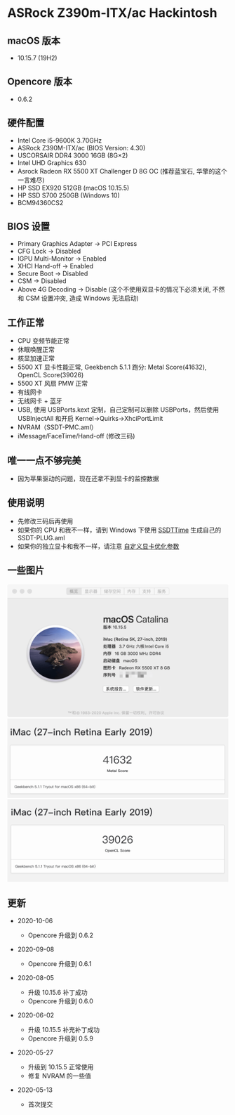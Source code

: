 # ASRock Z390m-ITX/ac Hackintosh

## macOS 版本
* 10.15.7 (19H2)

## Opencore 版本
* 0.6.2

## 硬件配置

* Intel Core i5-9600K 3.70GHz
* ASRock Z390M-ITX/ac (BIOS Version: 4.30)
* USCORSAIR DDR4 3000 16GB (8G×2)
* Intel UHD Graphics 630
* Asrock Radeon RX 5500 XT Challenger D 8G OC (推荐蓝宝石, 华擎的这个一言难尽)
* HP SSD EX920 512GB (macOS 10.15.5)
* HP SSD S700 250GB (Windows 10)
* BCM94360CS2

## BIOS 设置

* Primary Graphics Adapter -> PCI Express
* CFG Lock -> Disabled
* IGPU Multi-Monitor -> Enabled
* XHCI Hand-off -> Enabled
* Secure Boot -> Disabled
* CSM -> Disabled
* Above 4G Decoding -> Disable (这个不使用双显卡的情况下必须关闭, 不然和 CSM 设置冲突, 造成 Windows 无法启动)

## 工作正常

* CPU 变频节能正常
* 休眠唤醒正常
* 核显加速正常
* 5500 XT 显卡性能正常, Geekbench 5.1.1 跑分: Metal Score(41632), OpenCL Score(39026)
* 5500 XT 风扇 PMW 正常
* 有线网卡
* 无线网卡 + 蓝牙
* USB, 使用 USBPorts.kext 定制，自己定制可以删除 USBPorts，然后使用 USBInjectAll 和开启 Kernel->Quirks->XhciPortLimit
* NVRAM（SSDT-PMC.aml）
* iMessage/FaceTime/Hand-off (修改三码)

## 唯一一点不够完美

* 因为苹果驱动的问题，现在还拿不到显卡的监控数据

## 使用说明

* 先修改三码后再使用
* 如果你的 CPU 和我不一样，请到 Windows 下使用 [SSDTTime](https://github.com/corpnewt/SSDTTime) 生成自己的 SSDT-PLUG.aml
* 如果你的独立显卡和我不一样，请注意 [自定义显卡优化参数](Resources/5500XT/README.md)

## 一些图片

![系统信息](./Images/macOS.png "系统信息")
![Metal 跑分](./Images/Metal.png "Metal 跑分")
![OpenCL 跑分](./Images/OpenCL.png "OpenCL 跑分")

## 更新
* 2020-10-06
  * Opencore 升级到 0.6.2
  
* 2020-09-08
  * Opencore 升级到 0.6.1

* 2020-08-05
  * 升级 10.15.6 补丁成功
  * Opencore 升级到 0.6.0
  
* 2020-06-02
  * 升级 10.15.5 补充补丁成功
  * Opencore 升级到 0.5.9

* 2020-05-27
  * 升级到 10.15.5 正常使用
  * 修复 NVRAM 的一些值

* 2020-05-13
  * 首次提交